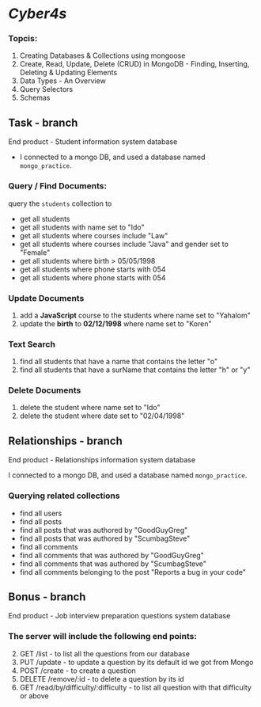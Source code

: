 # _Cyber4s_

### Topcis:

1. Creating Databases & Collections using mongoose
2. Create, Read, Update, Delete (CRUD) in MongoDB - Finding, Inserting, Deleting & Updating Elements
3. Data Types - An Overview
4. Query Selectors
5. Schemas

## Task - branch

End product - Student information system database

- I connected to a mongo DB, and used a database named `mongo_practice`.

### Query / Find Documents:

query the `students` collection to

- get all students
- get all students with name set to "Ido"
- get all students where courses include "Law"
- get all students where courses include "Java" and gender set to "Female"
- get all students where birth > 05/05/1998
- get all students where phone starts with 054
- get all students where phone starts with 054

### Update Documents

1. add a **JavaScript** course to the students where name set to "Yahalom"
2. update the **birth** to **02/12/1998** where name set to "Koren"

### Text Search

1. find all students that have a name that contains the letter "o"
2. find all students that have a surName that contains the letter "h" or "y"

### Delete Documents

1. delete the student where name set to "Ido"
1. delete the student where date set to "02/04/1998"

## Relationships - branch

End product - Relationships information system database

I connected to a mongo DB, and used a database named `mongo_practice`.

### Querying related collections

- find all users
- find all posts
- find all posts that was authored by "GoodGuyGreg"
- find all posts that was authored by "ScumbagSteve"
- find all comments
- find all comments that was authored by "GoodGuyGreg"
- find all comments that was authored by "ScumbagSteve"
- find all comments belonging to the post "Reports a bug in your code"

## Bonus - branch

End product - Job interview preparation questions system database

### The server will include the following end points:

2. GET /list - to list all the questions from our database
3. PUT /update - to update a question by its default id we got from Mongo
4. POST /create - to create a question
5. DELETE /remove/:id - to delete a question by its id
6. GET /read/by/difficulty/:difficulty - to list all question with that difficulty or above
